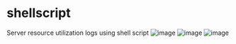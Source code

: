# shellscript
Server resource utilization logs using shell script
![image](https://github.com/praveen2410-pk/shellscript/assets/74525681/be73dc28-b418-4f6e-a249-bfb2beb2b370)
![image](https://github.com/praveen2410-pk/shellscript/assets/74525681/bb370d7f-7307-4c62-9071-2a89769814e0)
![image](https://github.com/praveen2410-pk/shellscript/assets/74525681/1163ffa9-f76e-4e4d-b947-7b7badf84a39)

